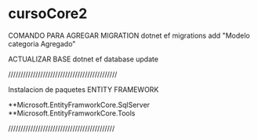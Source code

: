 # cursoCore2

COMANDO PARA AGREGAR MIGRATION
dotnet ef migrations add "Modelo categoria Agregado"

ACTUALIZAR BASE
dotnet ef database update




////////////////////////////////////////////

Instalacion de paquetes ENTITY FRAMEWORK

**Microsoft.EntityFramworkCore.SqlServer
**Microsoft.EntityFramworkCore.Tools

///////////////////////////////////////////